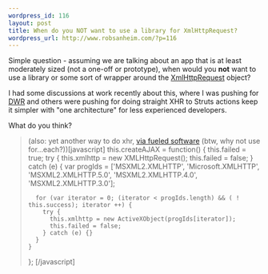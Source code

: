 ```yaml
--- 
wordpress_id: 116
layout: post
title: When do you NOT want to use a library for XmlHttpRequest?
wordpress_url: http://www.robsanheim.com/?p=116
---
```

Simple question - assuming we are talking about an app that is at least moderately sized (not a one-off or prototype), when would you <strong>not</strong> want to use a library or some sort of wrapper around the <a href="http://developer.apple.com/internet/webcontent/xmlhttpreq.html">XmlHttpRequest</a> object?  

I had some discussions at work recently about this, where I was pushing for <a href="http://www.getahead.ltd.uk/dwr/">DWR</a> and others were pushing for doing straight XHR to Struts actions keep it simpler with "one architecture" for less experienced developers.

What do you think?

<blockquote>(also: yet another way to do xhr, <a href="http://blog.fueledsoftware.com/2005/11/15/simple-ajax-code-kit-fixed/">via fueled software</a> (btw, why not use for...each?))[javascript]
this.createAJAX = function() {
    this.failed = true;
    try {
      this.xmlhttp = new XMLHttpRequest();
      this.failed = false;
    } catch (e) {
      var progIds = ['MSXML2.XMLHTTP', 'Microsoft.XMLHTTP', 'MSXML2.XMLHTTP.5.0', 'MSXML2.XMLHTTP.4.0', 'MSXML2.XMLHTTP.3.0'];

      for (var iterator = 0; (iterator < progIds.length) && ( ! this.success); iterator ++) {
        try {
          this.xmlhttp = new ActiveXObject(progIds[iterator]);
          this.failed = false;
        } catch (e) {}
      }
    }
  };
[/javascript]</blockquote>

</blockquote>
